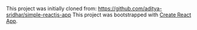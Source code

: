 This project was initially cloned from: https://github.com/aditya-sridhar/simple-reactjs-app
This project was bootstrapped with [Create React App](https://github.com/facebookincubator/create-react-app).

